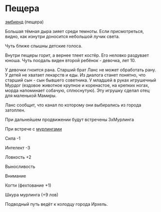 # Пещера

[эмбиенд](https://www.youtube.com/watch?v=3Hwr_BaekgM) (пещера)

Большая тёмная дыра зияет среди темноты. Если присмотреться, видно, как изнутри доносится небольшой лучик света. 

Чуть ближе слышны детские голоса. 

Внутри пещеры горит, а вернее тлеет костёр. Его неловко раздувает юноша. Чуть поодаль виден второй ребёнок - девочка, лет 10. 

У девочки гноится рана. Старший брат Ланс не может обработать рану. У детей не хватает лекарств и еды. Из диалога станет понятно, что старший сын - сын бывшего советника. У младшей в руках игрушечный Мурдог (ездовое животное крупное и коренастое, на крепких ногах, морда напоминает собачую, сплюснутую). Эту игрушку сделал отец для маленькой Мамиры.  

Ланс сообщит, что канал по которому они выбирались из города затоплен.

При дальнейшем продвижении будут встречены 3хМурлинга

При встрече с [мурлингами](https://www.youtube.com/watch?v=DJx9oU1MolI&list=PL8P17RpErTDQ_tTkNzhwH5EBWNZWpfaKQ)

Сила -1

Интелект -3

Ловкость +2

Выносливость

Внимание

Когти (фехтование +1)

Шкура мурлинга (+9 лов)

Подводный путь ведёт к колодцу города Ирхель.